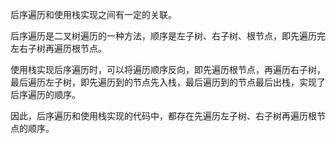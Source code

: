 后序遍历和使用栈实现之间有一定的关联。

后序遍历是二叉树遍历的一种方法，顺序是左子树、右子树、根节点，即先遍历完左右子树再遍历根节点。

使用栈实现后序遍历时，可以将遍历顺序反向，即先遍历根节点，再遍历右子树，最后遍历左子树，即先遍历到的节点先入栈，最后遍历到的节点最后出栈，实现了后序遍历的顺序。

因此，后序遍历和使用栈实现的代码中，都存在先遍历左子树、右子树再遍历根节点的顺序。